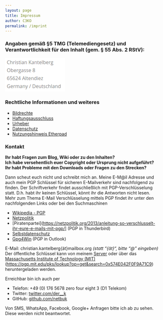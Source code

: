 ```yaml
---
layout: page
title: Impressum
author: C3KO
permalink: /imprint
---
```


### Angaben gemäß §5 TMG (Telemediengesetz) und Verantwortlichkeit für den Inhalt (gem. § 55 Abs. 2 RStV):
![Adresse](images/Adresse.png)

### Rechtliche Informationen und weiteres
- [Bildrechte](@page/7)
- [Haftungsausschluss](@page/8)
- [Urheber](@page/10)
- [Datenschutz](@page/12)
- [Nutzungshinweis Etherpad](@page/9)

### Kontakt
**Ihr habt Fragen zum Blog, Wiki oder zu den Inhalten?**<br />
**Ich habe versehentlich euer Copyright oder Ursprung nicht aufgeführt?**<br />
**Ihr habt Probleme mit den Downloads oder Fragen zu den Strecken?**

Dann scheut euch nicht und schreibt mich an. Meine E-M@il Adresse und auch mein PGP Schlüssel für sicheren E-Mailverkehr sind nachfolgend zu finden. Der Schriftverkehr findet ausschließlich mit PGP-Verschlüsselung statt. D.h. habt ihr keinen Schlüssel, könnt ihr die Antworten nicht lesen. Mehr zum Thema E-Mail Verschlüsselung mittels PGP findet ihr unter den nachfolgenden Links oder bei den Suchmaschinen

* [Wikipedia - PGP](http://de.wikipedia.org/wiki/Pretty_Good_Privacy)
* [Netzpolitik](https://netzpolitik.org/2013/anleitung-so-verschlusselt-ihr-eure-e-mails-mit-pgp/)
* [Piratenpartei](https://netzpolitik.org/2013/anleitung-so-verschlusselt-ihr-eure-e-mails-mit-pgp/] (PGP in Thunderbird)
* [Selbstdatenschutz](http://www.selbstdatenschutz.info/e-mail_verschluesseln)
* [Gpg4Win](http://www.gpg4win.de/) (PGP in Outlook)

E-Mail: christian.kantelberg{ät}mailbox.org *(statt “{ät}“, bitte “@” eingeben)* <br />
Der öffentliche Schlüssel kann von meinem [Server](http://www.c3ko.de/storage/openkey_email.asc) oder über das [Massachusetts Institute of Technology (MIT)](https://pgp.mit.edu/) (https://pgp.mit.edu/pks/lookup?op=get&search=0x574E042F0F9A71C9) heruntergeladen werden.<br />

Erreichbar bin ich auch per

- Telefon: +49 (0) 176 5678 zero four eight 3 (D1 Telekom)<br />
- Twitter: [twitter.com/der__k](http://twitter.com/der__k)
- GitHub: [github.com/netbuk](https://github.com/netbuk)

Von SMS, WhatsApp, Facebook, Google+ Anfragen bitte ich ab zu sehen. Diese werden nicht beantwortet.
